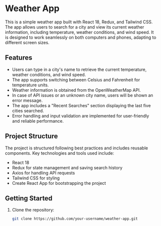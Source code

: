 # Weather App

This is a simple weather app built with React 18, Redux, and Tailwind CSS. The app allows users to search for a city and view its current weather information, including temperature, weather conditions, and wind speed. It is designed to work seamlessly on both computers and phones, adapting to different screen sizes.

## Features

- Users can type in a city's name to retrieve the current temperature, weather conditions, and wind speed.
- The app supports switching between Celsius and Fahrenheit for temperature units.
- Weather information is obtained from the OpenWeatherMap API.
- In case of API issues or an unknown city name, users will be shown an error message.
- The app includes a "Recent Searches" section displaying the last five cities searched.
- Error handling and input validation are implemented for user-friendly and reliable performance.

## Project Structure

The project is structured following best practices and includes reusable components. Key technologies and tools used include:

- React 18
- Redux for state management and saving search history
- Axios for handling API requests
- Tailwind CSS for styling
- Create React App for bootstrapping the project

## Getting Started

1. Clone the repository:

   ```bash
   git clone https://github.com/your-username/weather-app.git
